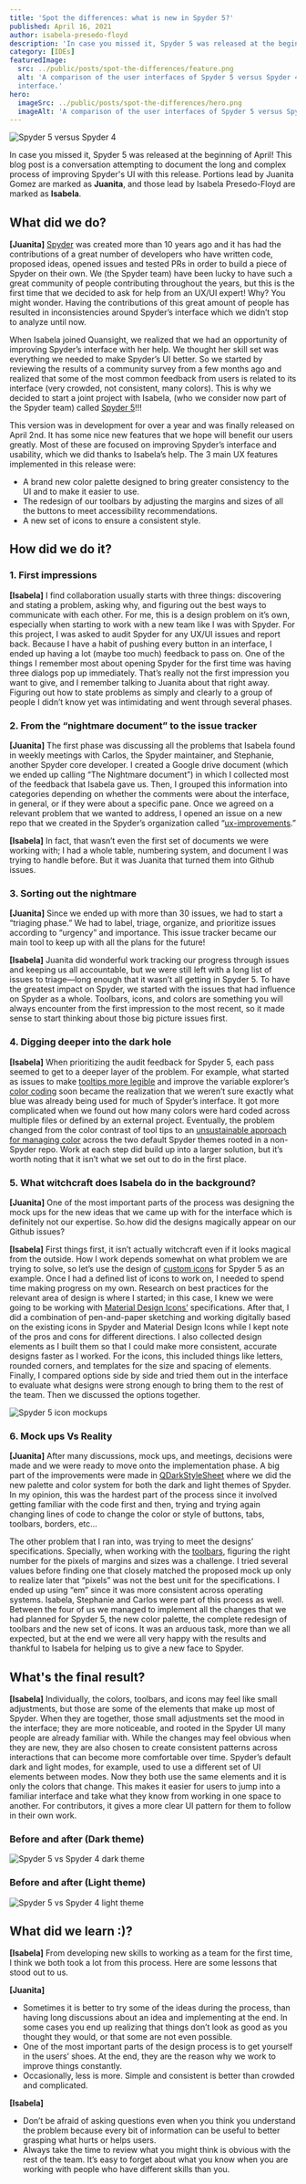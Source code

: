 ```yaml
---
title: 'Spot the differences: what is new in Spyder 5?'
published: April 16, 2021
author: isabela-presedo-floyd
description: 'In case you missed it, Spyder 5 was released at the beginning of April! This blog post is a conversation attempting to document the long and complex process of improving Spyder's UI with this release.'
category: [IDEs]
featuredImage:
  src: ../public/posts/spot-the-differences/feature.png
  alt: 'A comparison of the user interfaces of Spyder 5 versus Spyder 4. Spyder 5 has a more steamlined
  interface.'
hero:
  imageSrc: ../public/posts/spot-the-differences/hero.png
  imageAlt: 'A comparison of the user interfaces of Spyder 5 versus Spyder 4. Spyder 5 has a more steamlined interface.'
---
```


![Spyder 5 versus Spyder 4](../public/posts/spot-the-differences/spyder5-header.png)

In case you missed it, Spyder 5 was released at the beginning of April! This 
blog post is a conversation attempting to document the long and complex 
process of improving Spyder's UI with this release. Portions lead by Juanita 
Gomez are marked as **Juanita**, and those lead by Isabela Presedo-Floyd are 
marked as **Isabela**.

## What did we do?

**[Juanita]** [Spyder](https://www.spyder-ide.org/) was created more than 10 
years ago and it has had the contributions of a great number of developers 
who have written code, proposed ideas, opened issues and tested PRs in order 
to build a piece of Spyder on their own. We (the Spyder team) have been lucky 
to have such a great community of people contributing throughout the years, 
but this is the first time that we decided to ask for help from an UX/UI 
expert! Why? You might wonder. Having the contributions of this great amount 
of people has resulted in inconsistencies around Spyder’s interface which we 
didn’t stop to analyze until now. 

When Isabela joined Quansight, we realized that we had an opportunity of 
improving Spyder’s interface with her help. We thought her skill set was 
everything we needed to make Spyder’s UI better.  So we started by reviewing 
the results of a community survey from a few months ago and realized that 
some of the most common feedback from users is related to its interface 
(very crowded, not consistent, many colors). This is why we decided to start 
a joint project with Isabela, (who we consider now part of the Spyder team) 
called [Spyder 5](https://github.com/spyder-ide/spyder/releases/tag/v5.0.0)!!!

This version was in development for over a year and was finally released on 
April 2nd. It has some nice new features that we hope will benefit our users 
greatly. Most of these are focused on improving Spyder’s interface and 
usability, which we did thanks to Isabela’s help. The 3 main UX features 
implemented in this release were:

- A brand new color palette designed to bring greater consistency to the UI 
and to make it easier to use.
- The redesign of our toolbars by adjusting the margins and sizes of all the 
buttons to meet accessibility recommendations.
- A new set of icons to ensure a consistent style.

## How did we do it?

### 1. First impressions

**[Isabela]** I find collaboration usually starts with three things: 
discovering and stating a problem, asking why, and figuring out the best ways 
to communicate with each other. For me, this is a design problem on it’s own, 
especially when starting to work with a new team like I was with Spyder. For 
this project, I was asked to audit Spyder for any UX/UI issues and report 
back. Because I have a habit of pushing every button in an interface, I ended 
up having a lot (maybe too much) feedback to pass on. One of the things I 
remember most about opening Spyder for the first time was having three dialogs 
pop up immediately. That’s really not the first impression you want to give, 
and I remember talking to Juanita about that right away. Figuring out how to 
state problems as simply and clearly to a group of people I didn’t know yet 
was intimidating and went through several phases.

### 2. From the “nightmare document” to the issue tracker

**[Juanita]** The first phase was discussing all the problems that Isabela 
found in weekly meetings with Carlos, the Spyder maintainer, and Stephanie, 
another Spyder core developer. I created a Google drive document (which we 
ended up calling “The Nightmare document”) in which I collected most of the 
feedback that Isabela gave us. Then, I grouped this information into 
categories depending on whether the comments were about the interface, in 
general, or if they were about a specific pane. Once we agreed on a relevant 
problem that we wanted to address, I opened an issue on a new repo that we 
created in the Spyder’s organization called “[ux-improvements](https://github.com/spyder-ide/ux-improvements/issues).”

**[Isabela]** In fact, that wasn’t even the first set of documents we were 
working with; I had a whole table, numbering system, and document I was 
trying to handle before. But it was Juanita that turned them into Github 
issues.

### 3. Sorting out the nightmare 

**[Juanita]** Since we ended up with more than 30 issues, we had to start a 
“triaging phase.” We had to label, triage, organize, and prioritize issues 
according to “urgency” and importance. This issue tracker became our main 
tool to keep up with all the plans for the future!

**[Isabela]** Juanita did wonderful work tracking our progress through issues 
and keeping us all accountable, but we were still left with a long list of 
issues to triage—long enough that it wasn’t all getting in Spyder 5. To have 
the greatest impact on Spyder, we started with the issues that had 
influence on Spyder as a whole. Toolbars, icons, and colors are something
you will always encounter from the first impression to the most recent, so it 
made sense to start thinking about those big picture issues first.

### 4. Digging deeper into the dark hole

**[Isabela]** When prioritizing the audit feedback for Spyder 5, each pass 
seemed to get to a deeper layer of the problem. For example, what started as 
issues to make [tooltips more legible](https://github.com/spyder-ide/ux-improvements/issues/2) and improve the variable explorer’s 
[color coding](https://github.com/spyder-ide/ux-improvements/issues/7) soon became the realization that we weren’t sure exactly what 
blue was already being used for much of Spyder’s interface. It got more 
complicated when we found out how many colors were hard coded across multiple 
files or defined by an external project. Eventually, the problem changed from 
the color contrast of tool tips to an [unsustainable approach for managing 
color](https://github.com/spyder-ide/ux-improvements/issues/13) across the two default Spyder themes rooted in a non-Spyder repo. Work 
at each step did build up into a larger solution, but it’s worth noting that 
it isn’t what we set out to do in the first place. 

### 5. What witchcraft does Isabela do in the background?

**[Juanita]** One of the most important parts of the process was designing 
the mock ups for the new ideas that we came up with for the interface which 
is definitely not our expertise. So.how did the designs magically appear 
on our Github issues?

**[Isabela]** First things first, it isn’t actually witchcraft even if it 
looks magical from the outside. How I work depends somewhat on what problem 
we are trying to solve, so let’s use the design of [custom icons](https://github.com/spyder-ide/ux-improvements/issues/33#issuecomment-776376943) for Spyder 5 
as an example. Once I had a defined list of icons to work on, I needed to 
spend time making progress on my own. Research on best practices for the 
relevant area of design is where I started; in this case, I knew we were 
going to be working with [Material Design Icons’](https://materialdesignicons.com/) specifications. After that, 
I did a combination of pen-and-paper sketching and working digitally based on 
the existing icons in Spyder and Material Design Icons while I kept note of 
the pros and cons for different directions. I also collected design elements 
as I built them so that I could make more consistent, accurate designs faster 
as I worked. For the icons, this included things like letters, rounded 
corners, and templates for the size and spacing of elements. Finally, I 
compared options side by side and tried them out in the interface to evaluate 
what designs were strong enough to bring them to the rest of the team. Then we 
discussed the options together.

![Spyder 5 icon mockups](../public/posts/spot-the-differences/spyder5-wipicons.png)

### 6. Mock ups Vs Reality

**[Juanita]** After many discussions, mock ups, and meetings, decisions were
made and we were ready to move onto the implementation phase. A big part of 
the improvements were made in [QDarkStyleSheet](https://github.com/ColinDuquesnoy/QDarkStyleSheet/) 
where we did the new palette and color system for both the 
dark and light themes of Spyder. In my opinion, this was the hardest part of 
the process since it involved getting familiar with the code first and then, 
trying and trying again changing lines of code to change the color or style 
of buttons, tabs, toolbars, borders, etc… 

The other problem that I ran into, was trying to meet the designs’ 
specifications. Specially, when working with the [toolbars](https://github.com/spyder-ide/ux-improvements/issues/28), figuring the right 
number for the pixels of margins and sizes was a challenge. I tried several 
values before finding one that closely matched the proposed mock up only to 
realize later that “pixels” was not the best unit for the specifications. I 
ended up using “em” since it was more consistent across operating systems.
Isabela, Stephanie and Carlos were part of this process as well. Between the 
four of us we managed to implement all the changes that we had planned for 
Spyder 5, the new color palette, the complete redesign of toolbars and the 
new set of icons. It was an arduous task, more than we all expected, but at 
the end we were all very happy with the results and thankful to Isabela for 
helping us to give a new face to Spyder. 

## What's the final result?

**[Isabela]** Individually, the colors, toolbars, and icons may feel like 
small adjustments, but those are some of the elements that make up most of 
Spyder. When they are together, those small adjustments set the mood in the 
interface; they are more noticeable, and rooted in the Spyder UI many people 
are already familiar with. While the changes may feel obvious when they are 
new, they are also chosen to create consistent patterns across interactions 
that can become more comfortable over time. Spyder’s default dark and light 
modes, for example, used to use a different set of UI elements between modes. 
Now they both use the same elements and it is only the colors that change. 
This makes it easier for users to jump into a familiar interface and take 
what they know from working in one space to another. For contributors, it 
gives a more clear UI pattern for them to follow in their own work.

### Before and after (Dark theme)

![Spyder 5 vs Spyder 4 dark theme](../public/posts/spot-the-differences/spyder5-comparedark.png)

### Before and after (Light theme)

![Spyder 5 vs Spyder 4 light theme](../public/posts/spot-the-differences/spyder5-comparelight.png)

## What did we learn :)?

**[Isabela]** From developing new skills to working as a team for the first 
time, I think we both took a lot from this process. Here are some lessons that 
stood out to us.

**[Juanita]** 

- Sometimes it is better to try some of the ideas during the process, than 
having long discussions about an idea and implementing at the end. In some 
cases you end up realizing that things don’t look as good as you thought they 
would, or that some are not even possible.
- One of the most important parts of the design process is to get yourself in 
the users’ shoes. At the end, they are the reason why we work to improve 
things constantly.
- Occasionally, less is more. Simple and consistent is better than crowded 
and complicated. 

**[Isabela]** 

- Don’t be afraid of asking questions even when you think you understand the 
problem because every bit of information can be useful to better grasping what 
hurts or helps users.
- Always take the time to review what you might think is obvious with the 
rest of the team. It’s easy to forget about what you know when you are 
working with people who have different skills than you.
